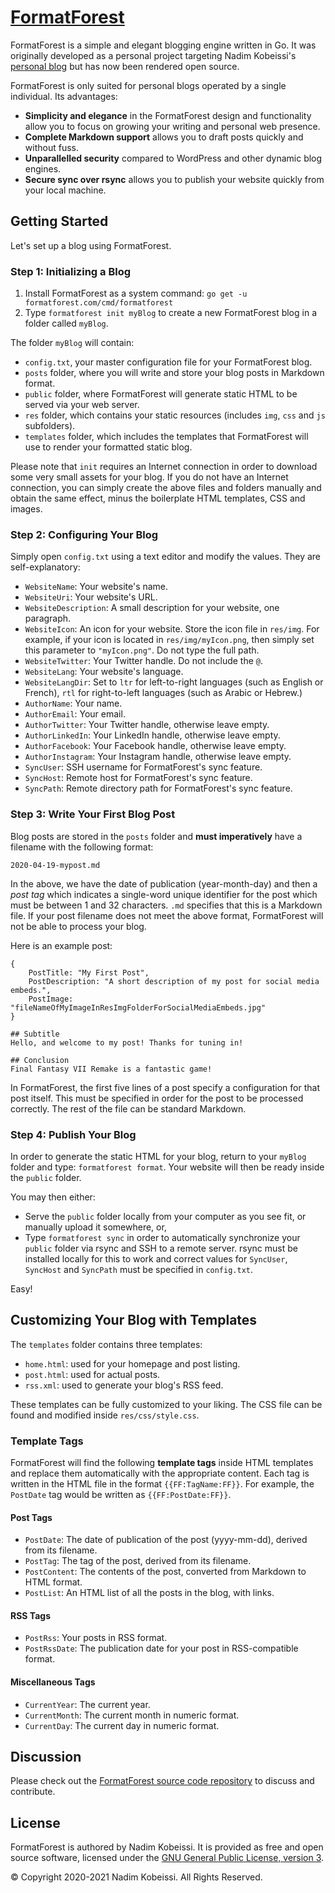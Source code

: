 <!---
# SPDX-FileCopyrightText: © 2020-2021 Nadim Kobeissi <nadim@nadim.computer>
# SPDX-License-Identifier: CC-BY-SA-4.0
-->

# [FormatForest](https://formatforest.com)

FormatForest is a simple and elegant blogging engine written in Go. It was originally developed as a personal project targeting Nadim Kobeissi's [personal blog](https://nadim.computer) but has now been rendered open source.

FormatForest is only suited for personal blogs operated by a single individual. Its advantages:

- **Simplicity and elegance** in the FormatForest design and functionality allow you to focus on growing your writing and personal web presence.
- **Complete Markdown support** allows you to draft posts quickly and without fuss.
- **Unparallelled security** compared to WordPress and other dynamic blog engines.
- **Secure sync over rsync** allows you to publish your website quickly from your local machine.

## Getting Started
Let's set up a blog using FormatForest.

### Step 1: Initializing a Blog
1. Install FormatForest as a system command: `go get -u formatforest.com/cmd/formatforest`
2. Type `formatforest init myBlog` to create a new FormatForest blog in a folder called `myBlog`.

The folder `myBlog` will contain:

- `config.txt`, your master configuration file for your FormatForest blog.
- `posts` folder, where you will write and store your blog posts in Markdown format.
- `public` folder, where FormatForest will generate static HTML to be served via your web server.
- `res` folder, which contains your static resources (includes `img`, `css` and `js` subfolders).
- `templates` folder, which includes the templates that FormatForest will use to render your formatted static blog.

Please note that `init` requires an Internet connection in order to download some very small assets for your blog. If you do not have an Internet connection, you can simply create the above files and folders manually and obtain the same effect, minus the boilerplate HTML templates, CSS and images.

### Step 2: Configuring Your Blog
Simply open `config.txt` using a text editor and modify the values. They are self-explanatory:

- `WebsiteName`: Your website's name.
- `WebsiteUri`: Your website's URL.
- `WebsiteDescription`: A small description for your website, one paragraph.
- `WebsiteIcon`: An icon for your website. Store the icon file in `res/img`. For example, if your icon is located in `res/img/myIcon.png`, then simply set this parameter to `"myIcon.png"`. Do not type the full path.
- `WebsiteTwitter`: Your Twitter handle. Do not include the `@`.
- `WebsiteLang`: Your website's language.
- `WebsiteLangDir`: Set to `ltr` for left-to-right languages (such as English or French), `rtl` for right-to-left languages (such as Arabic or Hebrew.)
- `AuthorName`: Your name.
- `AuthorEmail`: Your email.
- `AuthorTwitter`: Your Twitter handle, otherwise leave empty.
- `AuthorLinkedIn`: Your LinkedIn handle, otherwise leave empty.
- `AuthorFacebook`: Your Facebook handle, otherwise leave empty.
- `AuthorInstagram`: Your Instagram handle, otherwise leave empty.
- `SyncUser`: SSH username for FormatForest's sync feature.
- `SyncHost`: Remote host for FormatForest's sync feature.
- `SyncPath`: Remote directory path for FormatForest's sync feature.

### Step 3: Write Your First Blog Post
Blog posts are stored in the `posts` folder and **must imperatively** have a filename with the following format:
```
2020-04-19-mypost.md
```

In the above, we have the date of publication (year-month-day) and then a *post tag* which indicates a single-word unique identifier for the post which must be between 1 and 32 characters. `.md` specifies that this is a Markdown file. If your post filename does not meet the above format, FormatForest will not be able to process your blog.

Here is an example post:

```
{
	PostTitle: "My First Post",
	PostDescription: "A short description of my post for social media embeds.",
	PostImage: "fileNameOfMyImageInResImgFolderForSocialMediaEmbeds.jpg"
}

## Subtitle
Hello, and welcome to my post! Thanks for tuning in!

## Conclusion
Final Fantasy VII Remake is a fantastic game!
```

In FormatForest, the first five lines of a post specify a configuration for that post itself. This must be specified in order for the post to be processed correctly. The rest of the file can be standard Markdown.

### Step 4: Publish Your Blog
In order to generate the static HTML for your blog, return to your `myBlog` folder and type: `formatforest format`. Your website will then be ready inside the `public` folder.

You may then either:

- Serve the `public` folder locally from your computer as you see fit, or manually upload it somewhere, or,
- Type `formatforest sync` in order to automatically synchronize your `public` folder via rsync and SSH to a remote server. rsync must be installed locally for this to work and correct values for `SyncUser`, `SyncHost` and `SyncPath` must be specified in `config.txt`.

Easy!

## Customizing Your Blog with Templates
The `templates` folder contains three templates:

- `home.html`: used for your homepage and post listing.
- `post.html`: used for actual posts.
- `rss.xml`: used to generate your blog's RSS feed.

These templates can be fully customized to your liking. The CSS file can be found and modified inside `res/css/style.css`.

### Template Tags
FormatForest will find the following **template tags** inside HTML templates and replace them automatically with the appropriate content. Each tag is written in the HTML file in the format `{{FF:TagName:FF}}`. For example, the `PostDate` tag would be written as `{{FF:PostDate:FF}}`.

#### Post Tags
- `PostDate`: The date of publication of the post (yyyy-mm-dd), derived from its filename.
- `PostTag`: The tag of the post, derived from its filename.
- `PostContent`: The contents of the post, converted from Markdown to HTML format.
- `PostList`: An HTML list of all the posts in the blog, with links.

#### RSS Tags
- `PostRss`: Your posts in RSS format.
- `PostRssDate`: The publication date for your post in RSS-compatible format.

#### Miscellaneous Tags
- `CurrentYear`: The current year.
- `CurrentMonth`: The current month in numeric format.
- `CurrentDay`: The current day in numeric format.

## Discussion
Please check out the [FormatForest source code repository](https://gitlab.com/nadimk/formatforest) to discuss and contribute.

## License
FormatForest is authored by Nadim Kobeissi. It is provided as free and open source software, licensed under the [GNU General Public License, version 3](https://www.gnu.org/licenses/gpl-3.0.en.html).

© Copyright 2020-2021 Nadim Kobeissi. All Rights Reserved.